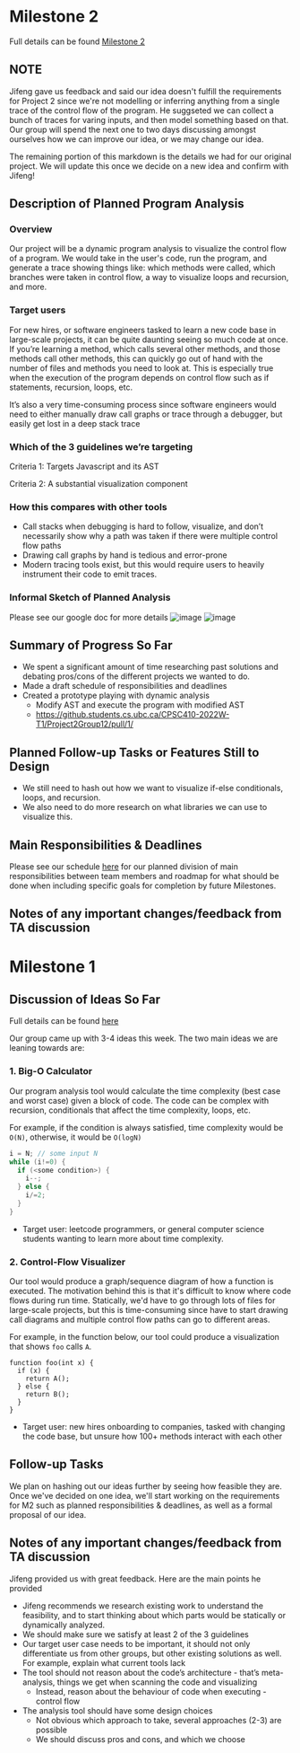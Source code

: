 # Milestone 2
Full details can be found [Milestone 2](https://docs.google.com/document/d/1rTH12Da8VUmN5pwcnyu2vJ35sXW-D8ipX03xwb-4nak/edit#bookmark=id.w0n4yolpgndx)

## NOTE
Jifeng gave us feedback and said our idea doesn't fulfill the requirements for Project 2 since we're not modelling or inferring anything from a single trace of the control flow of the program. He suggseted we can collect a bunch of traces for varing inputs, and then model something based on that. Our group will spend the next one to two days discussing amongst ourselves how we can improve our idea, or we may change our idea.

The remaining portion of this markdown is the details we had for our original project. We will update this once we decide on a new idea and confirm with Jifeng!

## Description of Planned Program Analysis

### Overview
Our project will be a dynamic program analysis to visualize the control flow of a program. We would take in the user's code, run the program, and generate a trace showing things like: which methods were called, which branches were taken in control flow, a way to visualize loops and recursion, and more.

### Target users
For new hires, or software engineers tasked to learn a new code base in large-scale projects, it can be quite daunting seeing so much code at once. If you’re learning a method, which calls several other methods, and those methods call other methods, this can quickly go out of hand with the number of files and methods you need to look at. This is especially true when the execution of the program depends on control flow such as if statements, recursion, loops, etc.

It’s also a very time-consuming process since software engineers would need to either manually draw call graphs or trace through a debugger, but easily get lost in a deep stack trace

### Which of the 3 guidelines we’re targeting
Criteria 1: Targets Javascript and its AST

Criteria 2: A substantial visualization component

### How this compares with other tools
- Call stacks when debugging is hard to follow, visualize, and don’t necessarily show why a path was taken if there were multiple control flow paths
- Drawing call graphs by hand is tedious and error-prone
- Modern tracing tools exist, but this would require users to heavily instrument their code to emit traces.

### Informal Sketch of Planned Analysis
Please see our google doc for more details
![image](https://media.github.students.cs.ubc.ca/user/1272/files/5db83cf5-6463-48a4-ae5c-cb518dffcb10)
![image](https://media.github.students.cs.ubc.ca/user/1272/files/c66cb0fd-da0e-404c-bb02-66cc6bccb8e8)

## Summary of Progress So Far
- We spent a significant amount of time researching past solutions and debating pros/cons of the different projects we wanted to do.
- Made a draft schedule of responsibilities and deadlines
- Created a prototype playing with dynamic analysis
  - Modify AST and execute the program with modified AST
  - https://github.students.cs.ubc.ca/CPSC410-2022W-T1/Project2Group12/pull/1/ 

## Planned Follow-up Tasks or Features Still to Design
- We still need to hash out how we want to visualize if-else conditionals, loops, and recursion.
- We also need to do more research on what libraries we can use to visualize this.

## Main Responsibilities & Deadlines
Please see our schedule [here](https://docs.google.com/document/d/1rTH12Da8VUmN5pwcnyu2vJ35sXW-D8ipX03xwb-4nak/edit#bookmark=id.loop0xb0lgqh) for our planned division of main responsibilities between team members and roadmap for what should be done when including specific goals for completion by future Milestones.

## Notes of any important changes/feedback from TA discussion


# Milestone 1

## Discussion of Ideas So Far
Full details can be found [here](https://docs.google.com/document/d/1rTH12Da8VUmN5pwcnyu2vJ35sXW-D8ipX03xwb-4nak/edit#bookmark=id.p37clgyszzlv)

Our group came up with 3-4 ideas this week. The two main ideas we are leaning towards are:

### 1. Big-O Calculator

Our program analysis tool would calculate the time complexity (best case and worst case) given a block of code. The code can be complex with recursion, conditionals that affect the time complexity, loops, etc.

For example, if the condition is always satisfied, time complexity would be `O(N)`, otherwise, it would be `O(logN)`

``` java
i = N; // some input N
while (i!=0) {
  if (<some condition>) {
    i--;
  } else {
    i/=2;
  }
}
```

- Target user: leetcode programmers, or general computer science students wanting to learn more about time complexity.

### 2. Control-Flow Visualizer
Our tool would produce a graph/sequence diagram of how a function is executed. The motivation behind this is that it's difficult to know where code flows during run time. Statically, we'd have to go through lots of files for large-scale projects, but this is time-consuming since have to start drawing call diagrams and multiple control flow paths can go to different areas.

For example, in the function below, our tool could produce a visualization that shows `foo` calls `A`.

```
function foo(int x) {
  if (x) {
    return A();
  } else {
    return B();
  }
}
```

- Target user: new hires onboarding to companies, tasked with changing the code base, but unsure how 100+ methods interact with each other

## Follow-up Tasks
We plan on hashing out our ideas further by seeing how feasible they are. Once we've decided on one idea, we'll start working on the requirements for M2 such as planned responsibilities & deadlines, as well as a formal proposal of our idea.

## Notes of any important changes/feedback from TA discussion
Jifeng provided us with great feedback. Here are the main points he provided

- Jifeng recommends we research existing work to understand the feasibility, and to start thinking about which parts would be statically or dynamically analyzed.
- We should make sure we satisfy at least 2 of the 3 guidelines
- Our target user case needs to be important, it should not only differentiate us from other groups, but other existing solutions as well. For example, explain what current tools lack
- The tool should not reason about the code’s architecture - that’s meta-analysis, things we get when scanning the code and visualizing
  - Instead, reason about the behaviour of code when executing - control flow
- The analysis tool should have some design choices
  - Not obvious which approach to take, several approaches (2-3) are possible
  - We should discuss pros and cons, and which we choose
